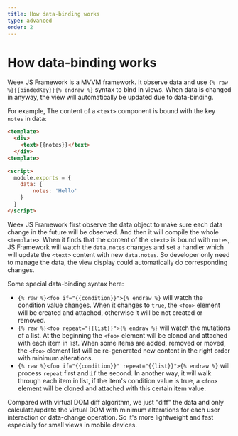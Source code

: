 ```yaml
---
title: How data-binding works
type: advanced
order: 2
---
```


# How data-binding works

Weex JS Framework is a MVVM framework. It observe data and use `{% raw %}{{bindedKey}}{% endraw %}` syntax to bind in views. When data is changed in anyway, the view will automatically be updated due to data-binding.

For example, The content of a `<text>` component is bound with the key `notes` in data:

```html
<template>
  <div>
    <text>{{notes}}</text>
  </div>
<template>

<script>
  module.exports = {
    data: {
        notes: 'Hello'
    }
  }
</script>
```

Weex JS Framework first observe the data object to make sure each data change in the future will be observed. And then it will compile the whole `<template>`. When it finds that the content of the `<text>` is bound with `notes`, JS Framework will watch the `data.notes` changes and set a handler which will update the `<text>` content with new `data.notes`. So developer only need to manage the data, the view display could automatically do corresponding changes.

Some special data-binding syntax here:

* `{% raw %}<foo if="{{condition}}">{% endraw %}` will watch the condition value changes. When it changes to `true`, the `<foo>` element will be created and attached, otherwise it will be not created or removed.
* `{% raw %}<foo repeat="{{list}}">{% endraw %}` will watch the mutations of a list. At the beginning the `<foo>` element will be cloned and attached with each item in list. When some items are added, removed or moved, the `<foo>` element list will be re-generated new content in the right order with minimum alterations.
* `{% raw %}<foo if="{{condition}}" repeat="{{list}}">{% endraw %}` will process `repeat` first and `if` the second. In another way, it will walk through each item in list, if the item's condition value is true, a `<foo>` element will be cloned and attached with this certain item value.

Compared with virtual DOM diff algorithm, we just "diff" the data and only calculate/update the virtual DOM with minimum alterations for each user interaction or data-change operation. So it's more lightweight and fast especially for small views in mobile devices.
